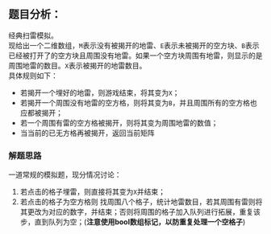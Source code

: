 ## 题目分析：
经典扫雷模拟。  
现给出一个二维数组，`M`表示没有被揭开的地雷、`E`表示未被揭开的空方块、`B`表示已经被打开了的空方块且周围没有地雷。如果一个空方块周围有地雷，则显示的是周围地雷的数目。`X`表示被揭开的地雷数目。  
具体规则如下：
+ 若揭开一个埋好的地雷，则游戏结束，将其变为`X`；
+ 若揭开一个周围没有地雷的空方格，则将其变为`B`，并且周围所有的空方格也应都被揭开；
+ 若一个周围有雷的空方格被揭开，则将其变为周围地雷的数值；
+ 当当前的已无方格再被揭开，返回当前矩阵
### 解题思路
一道常规的模拟题，现分情况讨论：
1. 若点击的格子埋雷，则直接将其变为`X`并结束；
2. 若点击的格子为空方格则 找周围八个格子，统计地雷数目，若其周围有雷则将其更改为对应的数字，并结束；否则将周围的格子加入队列进行拓展，重复该步，直到队列为空；(**注意使用bool数组标记，以防重复处理一个空格子**)
